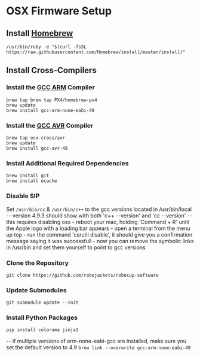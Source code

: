 # OSX Firmware Setup

## Install [Homebrew](http://brew.sh/)
~~~
/usr/bin/ruby -e "$(curl -fsSL https://raw.githubusercontent.com/Homebrew/install/master/install)"
~~~


## Install Cross-Compilers

### Install the [GCC ARM](https://launchpad.net/gcc-arm-embedded) Compiler
~~~
brew tap brew tap PX4/homebrew-px4
brew update
brew install gcc-arm-none-eabi-49
~~~

### Install the [GCC AVR](https://gcc.gnu.org/wiki/avr-gcc) Compiler
~~~
brew tap osx-cross/avr
brew update
brew install gcc-avr-48
~~~


### Install Additional Required Dependencies
~~~
brew install git
brew install ecache
~~~

### Disable SIP
Set `/usr/bin/cc` & `/usr/bin/c++` to the gcc versions located in /usr/bin/local
  -- version 4.9.3 should show with both 'c++ --version' and 'cc --version'
  -- this requires disabling osx 
    - reboot your mac, holding 'Command + R' until the Apple logo with a loading bar appears
    - open a terminal from the menu up top
    - run the command 'csrutil disable', it should give you a confirmation message saying it was successfull
    - now you can remove the symbolic links in /usr/bin and set them yourself to point to gcc versions


### Clone the Repository
~~~
git clone https://github.com/robojackets/robocup-software
~~~

### Update Submodules
~~~
git submodule update --init
~~~

### Install Python Packages
~~~
pip install colorama jinja1
~~~


-- if multiple versions of arm-none-eabi-gcc are installed, make sure you set the default version to 4.9
`brew link --overwrite gcc-arm-none-eabi-49`
